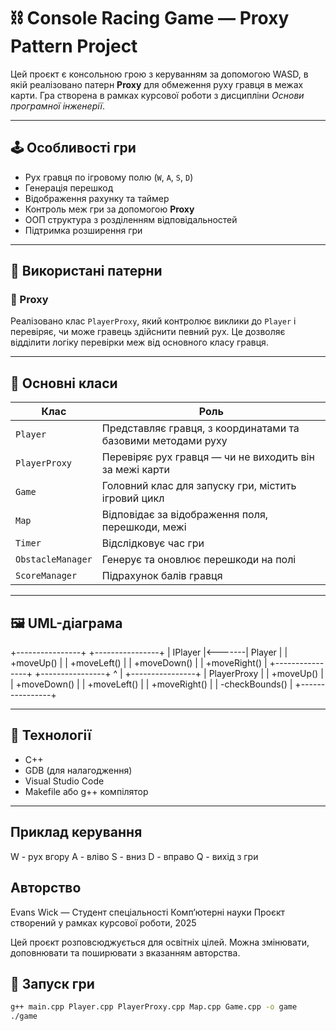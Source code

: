 # ⛓️ Console Racing Game — Proxy Pattern Project

Цей проєкт є консольною грою з керуванням за допомогою WASD, в якій реалізовано патерн **Proxy** для обмеження руху гравця в межах карти. Гра створена в рамках курсової роботи з дисципліни *Основи програмної інженерії*.

---

## 🕹️ Особливості гри

- Рух гравця по ігровому полю (`W`, `A`, `S`, `D`)
- Генерація перешкод
- Відображення рахунку та таймер
- Контроль меж гри за допомогою **Proxy**
- ООП структура з розділенням відповідальностей
- Підтримка розширення гри

---

## 🧠 Використані патерни

### 🧱 Proxy
Реалізовано клас `PlayerProxy`, який контролює виклики до `Player` і перевіряє, чи може гравець здійснити певний рух. Це дозволяє відділити логіку перевірки меж від основного класу гравця.

---

## 🧩 Основні класи

| Клас | Роль |
|------|------|
| `Player` | Представляє гравця, з координатами та базовими методами руху |
| `PlayerProxy` | Перевіряє рух гравця — чи не виходить він за межі карти |
| `Game` | Головний клас для запуску гри, містить ігровий цикл |
| `Map` | Відповідає за відображення поля, перешкоди, межі |
| `Timer` | Відслідковує час гри |
| `ObstacleManager` | Генерує та оновлює перешкоди на полі |
| `ScoreManager` | Підрахунок балів гравця |

---

## 🖼️ UML-діаграма

+----------------+ +----------------+
| IPlayer |<-------| Player |
| +moveUp() | | +moveLeft() |
| +moveDown() | | +moveRight() |
+----------------+ +----------------+
^
|
+----------------+
| PlayerProxy |
| +moveUp() |
| +moveDown() |
| +moveLeft() |
| +moveRight() |
| -checkBounds() |
+----------------+


---

## 🔧 Технології

- C++
- GDB (для налагодження)
- Visual Studio Code
- Makefile або g++ компілятор

---

## Приклад керування
W - рух вгору
A - вліво
S - вниз
D - вправо
Q - вихід з гри


## Авторство
Evans Wick — Студент спеціальності Комп’ютерні науки
Проєкт створений у рамках курсової роботи, 2025

Цей проєкт розповсюджується для освітніх цілей. Можна змінювати, доповнювати та поширювати з вказанням авторства.

## 🚀 Запуск гри

```bash
g++ main.cpp Player.cpp PlayerProxy.cpp Map.cpp Game.cpp -o game
./game
